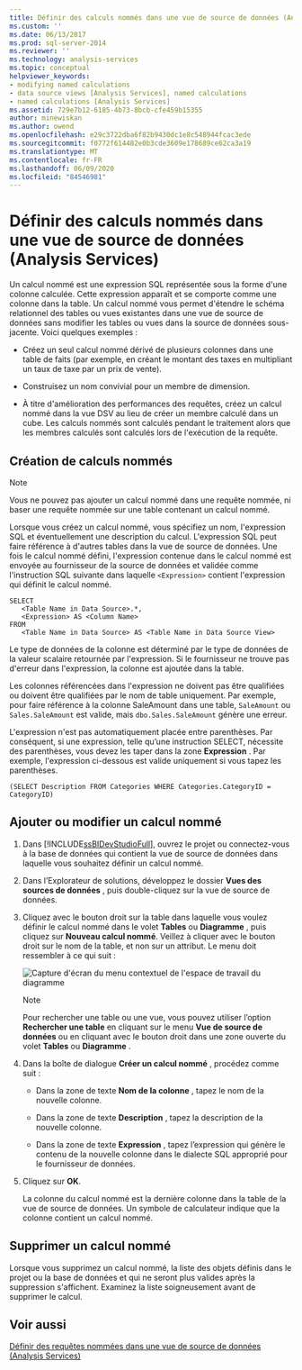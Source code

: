 ```yaml
---
title: Définir des calculs nommés dans une vue de source de données (Analysis Services) | Microsoft Docs
ms.custom: ''
ms.date: 06/13/2017
ms.prod: sql-server-2014
ms.reviewer: ''
ms.technology: analysis-services
ms.topic: conceptual
helpviewer_keywords:
- modifying named calculations
- data source views [Analysis Services], named calculations
- named calculations [Analysis Services]
ms.assetid: 729e7b12-6185-4b73-8bcb-cfe459b15355
author: minewiskan
ms.author: owend
ms.openlocfilehash: e29c3722dba6f82b9430dc1e8c548944fcac3ede
ms.sourcegitcommit: f0772f614482e0b3cde3609e178689ce62ca3a19
ms.translationtype: MT
ms.contentlocale: fr-FR
ms.lasthandoff: 06/09/2020
ms.locfileid: "84546981"
---
```

# <a name="define-named-calculations-in-a-data-source-view-analysis-services"></a>Définir des calculs nommés dans une vue de source de données (Analysis Services)
  Un calcul nommé est une expression SQL représentée sous la forme d'une colonne calculée. Cette expression apparaît et se comporte comme une colonne dans la table. Un calcul nommé vous permet d'étendre le schéma relationnel des tables ou vues existantes dans une vue de source de données sans modifier les tables ou vues dans la source de données sous-jacente. Voici quelques exemples :

-   Créez un seul calcul nommé dérivé de plusieurs colonnes dans une table de faits (par exemple, en créant le montant des taxes en multipliant un taux de taxe par un prix de vente).

-   Construisez un nom convivial pour un membre de dimension.

-   À titre d'amélioration des performances des requêtes, créez un calcul nommé dans la vue DSV au lieu de créer un membre calculé dans un cube. Les calculs nommés sont calculés pendant le traitement alors que les membres calculés sont calculés lors de l'exécution de la requête.

## <a name="creating-named-calculations"></a>Création de calculs nommés

> [!NOTE]
>  Vous ne pouvez pas ajouter un calcul nommé dans une requête nommée, ni baser une requête nommée sur une table contenant un calcul nommé.

 Lorsque vous créez un calcul nommé, vous spécifiez un nom, l'expression SQL et éventuellement une description du calcul. L'expression SQL peut faire référence à d'autres tables dans la vue de source de données. Une fois le calcul nommé défini, l'expression contenue dans le calcul nommé est envoyée au fournisseur de la source de données et validée comme l'instruction SQL suivante dans laquelle `<Expression>` contient l'expression qui définit le calcul nommé.

```
SELECT 
   <Table Name in Data Source>.*, 
   <Expression> AS <Column Name> 
FROM 
   <Table Name in Data Source> AS <Table Name in Data Source View>
```

 Le type de données de la colonne est déterminé par le type de données de la valeur scalaire retournée par l'expression. Si le fournisseur ne trouve pas d'erreur dans l'expression, la colonne est ajoutée dans la table.

 Les colonnes référencées dans l'expression ne doivent pas être qualifiées ou doivent être qualifiées par le nom de table uniquement. Par exemple, pour faire référence à la colonne SaleAmount dans une table, `SaleAmount` ou `Sales.SaleAmount` est valide, mais `dbo.Sales.SaleAmount` génère une erreur.

 L'expression n'est pas automatiquement placée entre parenthèses. Par conséquent, si une expression, telle qu’une instruction SELECT, nécessite des parenthèses, vous devez les taper dans la zone **Expression** . Par exemple, l'expression ci-dessous est valide uniquement si vous tapez les parenthèses.

```
(SELECT Description FROM Categories WHERE Categories.CategoryID = CategoryID)
```

## <a name="add-or-edit-a-named-calculation"></a>Ajouter ou modifier un calcul nommé

1.  Dans [!INCLUDE[ssBIDevStudioFull](../../includes/ssbidevstudiofull-md.md)], ouvrez le projet ou connectez-vous à la base de données qui contient la vue de source de données dans laquelle vous souhaitez définir un calcul nommé.

2.  Dans l’Explorateur de solutions, développez le dossier **Vues des sources de données** , puis double-cliquez sur la vue de source de données.

3.  Cliquez avec le bouton droit sur la table dans laquelle vous voulez définir le calcul nommé dans le volet **Tables** ou **Diagramme** , puis cliquez sur **Nouveau calcul nommé**. Veillez à cliquer avec le bouton droit sur le nom de la table, et non sur un attribut. Le menu doit ressembler à ce qui suit :

     ![Capture d'écran du menu contextuel de l'espace de travail du diagramme](../media/ssas-olapdsv-diagram.gif "Capture d'écran du menu contextuel de l'espace de travail du diagramme")

    > [!NOTE]
    >  Pour rechercher une table ou une vue, vous pouvez utiliser l’option **Rechercher une table** en cliquant sur le menu **Vue de source de données** ou en cliquant avec le bouton droit dans une zone ouverte du volet **Tables** ou **Diagramme** .

4.  Dans la boîte de dialogue **Créer un calcul nommé** , procédez comme suit :

    -   Dans la zone de texte **Nom de la colonne** , tapez le nom de la nouvelle colonne.

    -   Dans la zone de texte **Description** , tapez la description de la nouvelle colonne.

    -   Dans la zone de texte **Expression** , tapez l’expression qui génère le contenu de la nouvelle colonne dans le dialecte SQL approprié pour le fournisseur de données.

5.  Cliquez sur **OK**.

     La colonne du calcul nommé est la dernière colonne dans la table de la vue de source de données. Un symbole de calculateur indique que la colonne contient un calcul nommé.

## <a name="delete-a-named-calculation"></a>Supprimer un calcul nommé
 Lorsque vous supprimez un calcul nommé, la liste des objets définis dans le projet ou la base de données et qui ne seront plus valides après la suppression s'affichent. Examinez la liste soigneusement avant de supprimer le calcul.

## <a name="see-also"></a>Voir aussi
 [Définir des requêtes nommées dans une vue de source de données &#40;Analysis Services&#41;](define-named-queries-in-a-data-source-view-analysis-services.md)


